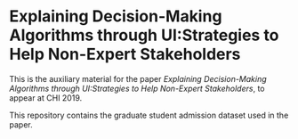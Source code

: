 # Explaining Decision-Making Algorithms through UI:Strategies to Help Non-Expert Stakeholders

This is the auxiliary material for the paper *Explaining Decision-Making Algorithms through UI:Strategies to Help Non-Expert Stakeholders*, to appear at CHI 2019.

This repository contains the graduate student admission dataset used in the paper.
